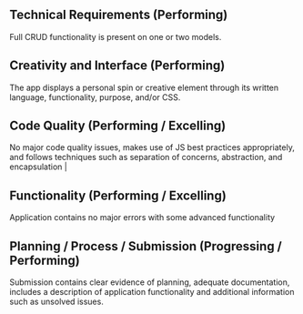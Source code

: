 
## Technical Requirements (Performing)
 Full CRUD functionality is present on one or two models.
 
## Creativity and Interface (Performing)
 The app displays a personal spin or creative element through its written language, functionality, purpose, and/or CSS.
## Code Quality (Performing / Excelling)
No major code quality issues, makes use of JS best practices appropriately, and follows techniques such as separation of concerns, abstraction, and encapsulation |

## Functionality (Performing / Excelling)
Application contains no major errors with some advanced functionality

## Planning / Process / Submission (Progressing / Performing)
Submission contains clear evidence of planning, adequate documentation, includes a description of application functionality and additional information such as unsolved issues.
